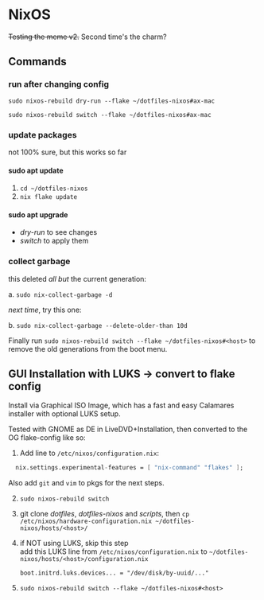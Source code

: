 # NixOS
~~Testing the meme v2.~~ Second time's the charm?

## Commands
### run after changing config
`sudo nixos-rebuild dry-run --flake ~/dotfiles-nixos#ax-mac`

`sudo nixos-rebuild switch --flake ~/dotfiles-nixos#ax-mac`

### update packages
not 100% sure, but this works so far

#### sudo apt update
1. `cd ~/dotfiles-nixos`
2. `nix flake update` 

#### sudo apt upgrade
- *dry-run* to see changes
- *switch* to apply them

### collect garbage
this deleted *all but* the current generation:

a. `sudo nix-collect-garbage -d`

*next time*, try this one:

b. `sudo nix-collect-garbage --delete-older-than 10d`

Finally run `sudo nixos-rebuild switch --flake ~/dotfiles-nixos#<host>` to remove the old generations from the boot menu.


## GUI Installation with LUKS -> convert to flake config
Install via Graphical ISO Image, which has a fast and easy Calamares installer 
with optional LUKS setup.

Tested with GNOME as DE in LiveDVD+Installation, then converted to the OG flake-config like so:
1. Add line to `/etc/nixos/configuration.nix`:
```nix
  nix.settings.experimental-features = [ "nix-command" "flakes" ];
```

Also add `git` and `vim` to pkgs for the next steps.

2. `sudo nixos-rebuild switch`

3. git clone *dotfiles*, *dotfiles-nixos* and *scripts*, then `cp /etc/nixos/hardware-configuration.nix ~/dotfiles-nixos/hosts/<host>/` 

4. if NOT using LUKS, skip this step  
    add this LUKS line from `/etc/nixos/configuration.nix` to `~/dotfiles-nixos/hosts/<host>/configuration.nix`

    `boot.initrd.luks.devices... = "/dev/disk/by-uuid/..."`

5. `sudo nixos-rebuild switch --flake ~/dotfiles-nixos#<host>` 

